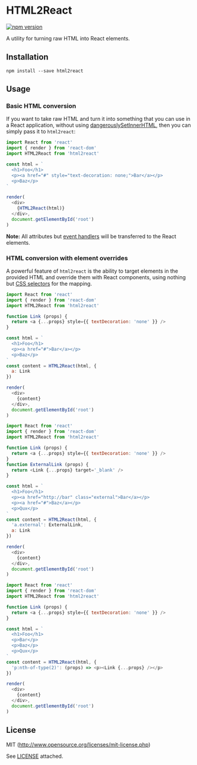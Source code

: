 # HTML2React

[![npm version](https://img.shields.io/npm/v/html2react.svg?maxAge=2592000&style=flat-square)](https://www.npmjs.org/package/html2react)

A utility for turning raw HTML into React elements.

## Installation

```
npm install --save html2react
```

## Usage

### Basic HTML conversion

If you want to take raw HTML and turn it into something that you can use in a React application, without using [dangerouslySetInnerHTML](https://facebook.github.io/react/tips/dangerously-set-inner-html.html), then you can simply pass it to `html2react`:


```javascript
import React from 'react'
import { render } from 'react-dom'
import HTML2React from 'html2react'

const html = `
  <h1>Foo</h1>
  <p><a href="#" style="text-decoration: none;">Bar</a></p>
  <p>Baz</p>
`

render(
  <div>
    {HTML2React(html)}
  </div>,
  document.getElementById('root')
)
```

**Note:** All attributes but [event handlers](https://www.w3.org/TR/html5/webappapis.html#event-handlers-on-elements,-document-objects,-and-window-objects) will be transferred to the React elements.

### HTML conversion with element overrides

A powerful feature of `html2react` is the ability to target elements in the provided HTML and override them with React components, using nothing but [CSS selectors](https://www.w3.org/TR/css3-selectors/#selectors) for the mapping.

```javascript
import React from 'react'
import { render } from 'react-dom'
import HTML2React from 'html2react'

function Link (props) {
  return <a {...props} style={{ textDecoration: 'none' }} />
}

const html = `
  <h1>Foo</h1>
  <p><a href="#">Bar</a></p>
  <p>Baz</p>
`
const content = HTML2React(html, {
  a: Link
})

render(
  <div>
    {content}
  </div>,
  document.getElementById('root')
)
```

```javascript
import React from 'react'
import { render } from 'react-dom'
import HTML2React from 'html2react'

function Link (props) {
  return <a {...props} style={{ textDecoration: 'none' }} />
}
function ExternalLink (props) {
  return <Link {...props} target='_blank' />
}

const html = `
  <h1>Foo</h1>
  <p><a href="http://bar" class="external">Bar</a></p>
  <p><a href="#">Baz</a></p>
  <p>Qux</p>
`
const content = HTML2React(html, {
  'a.external': ExternalLink,
  a: Link
})

render(
  <div>
    {content}
  </div>,
  document.getElementById('root')
)
```

```javascript
import React from 'react'
import { render } from 'react-dom'
import HTML2React from 'html2react'

function Link (props) {
  return <a {...props} style={{ textDecoration: 'none' }} />
}

const html = `
  <h1>Foo</h1>
  <p>Bar</p>
  <p>Baz</p>
  <p>Qux</p>
`
const content = HTML2React(html, {
  'p:nth-of-type(2)': (props) => <p><Link {...props} /></p>
})

render(
  <div>
    {content}
  </div>,
  document.getElementById('root')
)
```

## License

MIT (http://www.opensource.org/licenses/mit-license.php)

See [LICENSE](LICENSE) attached.
